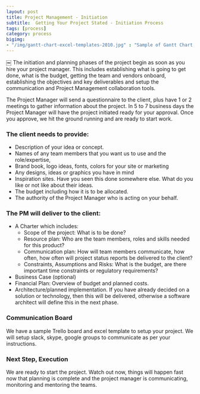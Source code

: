 ```yaml
---
layout: post
title: Project Management - Initiation
subtitle:  Getting Your Project Stated - Initiation Process
tags: [process]
category: process
bigimg:
- "/img/gantt-chart-excel-templates-2010.jpg" : "Sample of Gantt Chart Template"
---
```

￼
The initiation and planning phases
of the project begin as soon as you hire your project manager.   This includes establishing what is going to get done, what is the budget, getting the team and 
vendors onboard, establishing the objectives and key deliverables and setup the communication and Project Management  collaboration tools.  

The Project Manager will send a questionnaire to the client, plus have 1 or 2 meetings to gather information about the project.    In 5 to 7 business days the Project Manager will have the project initiated ready for your approval.  Once you approve, we hit the ground running and are ready to start work.

### The client needs to provide:

* Description of your idea or concept.
* Names of any team members that you want us to use and the role/expertise,
* Brand book, logo ideas, fonts, colors for your site or marketing
* Any designs, ideas or graphics you have in mind
* Inspiration sites.  Have you seen this done somewhere else.  What do you like or not like about their ideas.
* The budget including how it is to be allocated.
* The authority of the Project Manager who is acting on your behalf.

### The PM will deliver to the client:

* A Charter which includes:
  * Scope of the project:  What is to be done?
  * Resource plan:  Who are the team members, roles and skills needed for this product?
  * Communication plan:   How will team members communicate, how often, how often will project status reports be delivered to the client?
  * Constraints, Assumptions and Risks:  What is the budget, are there important time constraints or regulatory requirements?
* Business Case (optional)
* Financial Plan:  Overview of budget and planned costs.
* Architecture/planned implementation.  If you have already decided on a solution or technology, then this will be delivered, otherwise a software architect will define this in the next phase. 

### Communication Board

We have a sample Trello board and excel template to setup your project.   We will setup slack, skype, google groups to communicate as per your instructions.  

### Next Step, Execution
  
We are ready to start the project.  Watch out now, things will happen fast now that planning is complete and the 
project manager is communicating, monitoring and mentoring the teams. 
